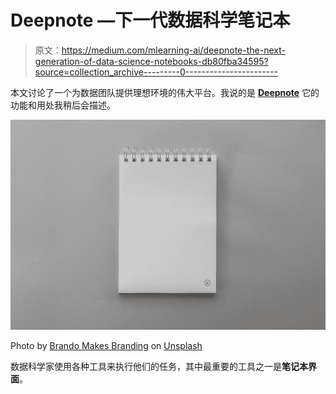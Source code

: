 # Deepnote —下一代数据科学笔记本

> 原文：<https://medium.com/mlearning-ai/deepnote-the-next-generation-of-data-science-notebooks-db80fba34595?source=collection_archive---------0----------------------->

本文讨论了一个为数据团队提供理想环境的伟大平台。我说的是 [**Deepnote**](https://deepnote.com/) 它的功能和用处我稍后会描述。

![](img/a8452a12bb15aec81b94d493a3d21008.png)

Photo by [Brando Makes Branding](https://unsplash.com/es/@brandomakesbranding?utm_source=medium&utm_medium=referral) on [Unsplash](https://unsplash.com?utm_source=medium&utm_medium=referral)

数据科学家使用各种工具来执行他们的任务，其中最重要的工具之一是**笔记本界面**。